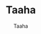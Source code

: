 ---
layout: author
title: "Taaha"
meta: "Owner"
categories: authors
image: https://cdn.discordapp.com/attachments/340722764841222154/403350829811367946/Me2.png
author: Taaha
comments: true
about: "Top Player Council Manager"
accomplishments: "MCS Admin and Duel Links Tournament Organizer."
---